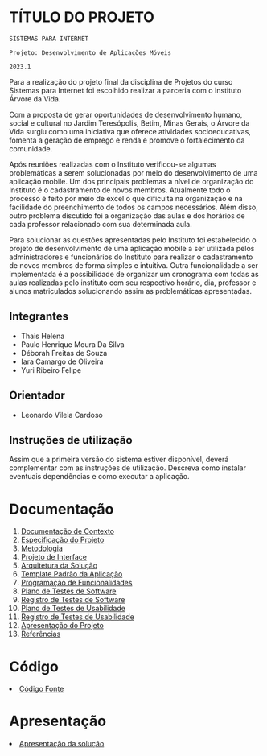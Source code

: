 # TÍTULO DO PROJETO

`SISTEMAS PARA INTERNET`

`Projeto: Desenvolvimento de Aplicações Móveis`

`2023.1`

Para a realização do projeto final da disciplina de Projetos do curso Sistemas para Internet foi escolhido realizar a parceria com o Instituto Árvore da Vida. 

Com a proposta de gerar oportunidades de desenvolvimento humano, social e cultural no Jardim Teresópolis, Betim, Minas Gerais, o Árvore da Vida surgiu como uma iniciativa que oferece atividades socioeducativas, fomenta a geração de emprego e renda e promove o fortalecimento da comunidade.

Após reuniões realizadas com o Instituto verificou-se algumas problemáticas a serem solucionadas por meio do desenvolvimento de uma aplicação mobile. Um dos principais problemas a nível de organização do Instituto é o cadastramento de novos membros. Atualmente todo o processo é feito por meio de excel o que dificulta na organização e na facilidade do preenchimento de todos os campos necessários. Além disso, outro problema discutido foi a organização das aulas e dos horários de cada professor relacionado com sua determinada aula.

Para solucionar as questões apresentadas pelo Instituto foi estabelecido o projeto de desenvolvimento de uma aplicação mobile a ser utilizada pelos administradores e funcionários do Instituto para realizar o cadastramento de novos membros de forma simples e intuitiva. Outra funcionalidade a ser implementada é a possibilidade de organizar um cronograma com todas as aulas realizadas pelo instituto com seu respectivo horário, dia, professor e alunos matriculados solucionando assim as problemáticas apresentadas.

## Integrantes

* Thais Helena
* Paulo Henrique Moura Da Silva
* Déborah Freitas de Souza
* Iara Camargo de Oliveira
* Yuri Ribeiro Felipe

## Orientador

* Leonardo Vilela Cardoso

## Instruções de utilização

Assim que a primeira versão do sistema estiver disponível, deverá complementar com as instruções de utilização. Descreva como instalar eventuais dependências e como executar a aplicação.

# Documentação

<ol>
<li><a href="docs/01-Documentação de Contexto.md"> Documentação de Contexto</a></li>
<li><a href="docs/02-Especificação do Projeto.md"> Especificação do Projeto</a></li>
<li><a href="docs/03-Metodologia.md"> Metodologia</a></li>
<li><a href="docs/04-Projeto de Interface.md"> Projeto de Interface</a></li>
<li><a href="docs/05-Arquitetura da Solução.md"> Arquitetura da Solução</a></li>
<li><a href="docs/06-Template Padrão da Aplicação.md"> Template Padrão da Aplicação</a></li>
<li><a href="docs/07-Programação de Funcionalidades.md"> Programação de Funcionalidades</a></li>
<li><a href="docs/08-Plano de Testes de Software.md"> Plano de Testes de Software</a></li>
<li><a href="docs/09-Registro de Testes de Software.md"> Registro de Testes de Software</a></li>
<li><a href="docs/10-Plano de Testes de Usabilidade.md"> Plano de Testes de Usabilidade</a></li>
<li><a href="docs/11-Registro de Testes de Usabilidade.md"> Registro de Testes de Usabilidade</a></li>
<li><a href="docs/12-Apresentação do Projeto.md"> Apresentação do Projeto</a></li>
<li><a href="docs/13-Referências.md"> Referências</a></li>
</ol>

# Código

<li><a href="src/README.md"> Código Fonte</a></li>

# Apresentação

<li><a href="presentation/README.md"> Apresentação da solução</a></li>
